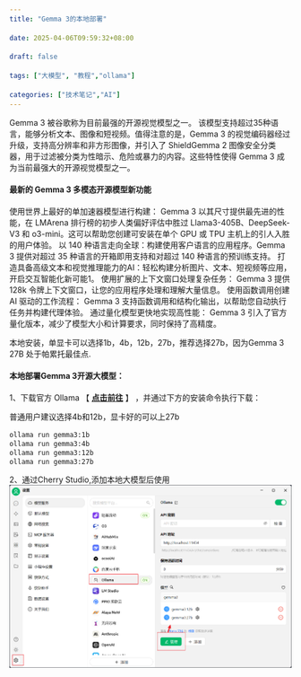 ```yaml
---
title: "Gemma 3的本地部署"

date: 2025-04-06T09:59:32+08:00

draft: false

tags: ["大模型", "教程","ollama"]

categories: ["技术笔记","AI"]
---
```

Gemma 3 被谷歌称为目前最强的开源视觉模型之一。 该模型支持超过35种语言，能够分析文本、图像和短视频。值得注意的是，Gemma 3 的视觉编码器经过升级，支持高分辨率和非方形图像，并引入了 ShieldGemma 2 图像安全分类器，用于过滤被分类为性暗示、危险或暴力的内容。这些特性使得 Gemma 3 成为当前最强大的开源视觉模型之一。

#### 最新的 Gemma 3 多模态开源模型新功能


使用世界上最好的单加速器模型进行构建： Gemma 3 以其尺寸提供最先进的性能，在 LMArena 排行榜的初步人类偏好评估中胜过 Llama3-405B、DeepSeek-V3 和 o3-mini。这可以帮助您创建可安装在单个 GPU 或 TPU 主机上的引人入胜的用户体验。
以 140 种语言走向全球：构建使用客户语言的应用程序。Gemma 3 提供对超过 35 种语言的开箱即用支持和对超过 140 种语言的预训练支持。
打造具备高级文本和视觉推理能力的AI：轻松构建分析图片、文本、短视频等应用，开启交互智能化新可能1。
使用扩展的上下文窗口处理复杂任务： Gemma 3 提供 128k 令牌上下文窗口，让您的应用程序处理和理解大量信息。
使用函数调用创建 AI 驱动的工作流程： Gemma 3 支持函数调用和结构化输出，以帮助您自动执行任务并构建代理体验。
通过量化模型更快地实现高性能： Gemma 3 引入了官方量化版本，减少了模型大小和计算要求，同时保持了高精度。

本地安装，单显卡可以选择1b，4b，12b，27b，推荐选择27b，因为Gemma 3 27B 处于帕累托最佳点.

#### **本地部署Gemma 3开源大模型：**


1、下载官方 Ollama 【 **[点击前往](https://ollama.com/)** 】 ，并通过下方的安装命令执行下载：

普通用户建议选择4b和12b，显卡好的可以上27b

```
ollama run gemma3:1b
ollama run gemma3:4b
ollama run gemma3:12b
ollama run gemma3:27b
```

2、通过Cherry Studio,添加本地大模型后使用
![Gemma3本地部署教程_1743944257267](/images/Gemma3本地部署教程_1743944257267.png)